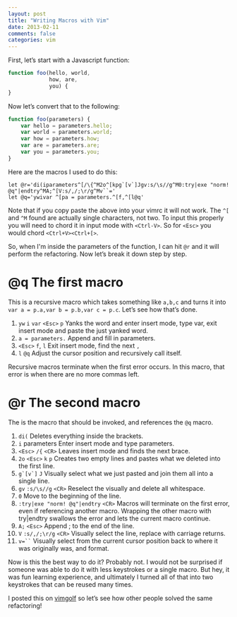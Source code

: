```yaml
---
layout: post
title: "Writing Macros with Vim"
date: 2013-02-11
comments: false
categories: vim
---
```

First, let’s start with a Javascript function:
``` javascript
function foo(hello, world,
             how, are,
             you) {
}
```
Now let’s convert that to the following:
``` javascript
function foo(parameters) {
    var hello = parameters.hello;
    var world = parameters.world;
    var how = parameters.how;
    var are = parameters.are;
    var you = parameters.you;
}
```
Here are the macros I used to do this:
``` vim
let @r='di(iparameters^[/\{^M2o^[kpg`[v`]Jgv:s/\s//g^M0:try|exe "norm! @q"|endtry^MA;^[V:s/,/;\r/g^Mv``='
let @q='ywivar ^[pa = parameters.^[f,^[l@q'
```
Note that if you copy paste the above into your vimrc it will not work. The `^[` and `^M` found are actually single characters, not two. To input this properly you will need to chord it in input mode with `<Ctrl-V>`. So for `<Esc>` you would chord `<Ctrl+V><Ctrl+[>`.

So, when I'm inside the parameters of the function, I can hit `@r` and it will perform the refactoring. Now let’s break it down step by step.

# @q The first macro

This is a recursive macro which takes something like `a,b,c` and turns it into `var a = p.a,var b = p.b,var c = p.c`. Let’s see how that’s done.

1. `yw` `i` `var` `<Esc>` `p` Yanks the word and enter insert mode, type var, exit insert mode and paste the just yanked word.
2. `a = parameters.` Append and fill in parameters.
3. `<Esc>` `f`, `l` Exit insert mode, find the next `,`
4. `l` `@q` Adjust the cursor position and recursively call itself.

Recursive macros terminate when the first error occurs. In this macro, that error is when there are no more commas left.

# @r The second macro

The is the macro that should be invoked, and references the `@q` macro.

1. `di(` Deletes everything inside the brackets.
2. `i` parameters Enter insert mode and type parameters.
3. `<Esc>` `/{` `<CR>` Leaves insert mode and finds the next brace.
4. `2o` `<Esc>` `k` `p` Creates two empty lines and pastes what we deleted into the first line.
5. ``g`[v`]`` `J` Visually select what we just pasted and join them all into a single line.
6. `gv` `:s/\s//g` `<CR>` Reselect the visually and delete all whitespace.
7. `0` Move to the beginning of the line.
8. `:try|exe "norm! @q"|endtry` `<CR>` Macros will terminate on the first error, even if referencing another macro. Wrapping the other macro with try|endtry swallows the error and lets the current macro continue.
9. `A;` `<Esc>` Append ; to the end of the line.
10. `V` `:s/,/;\r/g` `<CR>` Visually select the line, replace with carriage returns.
11. <code>v=``</code>  Visually select from the current cursor position back to where it was originally was, and format.

Now is this the best way to do it? Probably not. I would not be surprised if someone was able to do it with less keystrokes or a single macro.  But hey, it was fun learning experience, and ultimately I turned all of that into two keystrokes that can be reused many times.

I posted this on [vimgolf](http://vimgolf.com/challenges/511991607729fb0002000003) so let’s see how other people solved the same refactoring!
